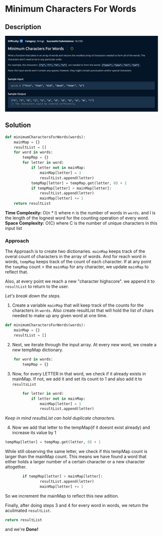 # Minimum Characters For Words

## Description 

![description](./desc.png)

## Solution
```py
def minimumCharactersForWords(words):
    mainMap = {}
    resultList = []
    for word in words:
        tempMap = {}
        for letter in word:
            if letter not in mainMap:
                mainMap[letter] = 1
                resultList.append(letter)
            tempMap[letter] = tempMap.get(letter, 0) + 1
            if tempMap[letter] > mainMap[letter]:
                resultList.append(letter)
                mainMap[letter] += 1
    return resultList
```

**Time Complexity:** O(n * l) where n is the number of words in `words`. and l is the length of the lognest word for the counting operation of every word.<br/>
**Space Complexity:** O(C) where C is the number of unique characters in this input list<br/>

### Approach
The Approach is to create two dictionaries. `mainMap` keeps track of the overal count of characters in the array of words. And for reach word in words, `tempMap` keeps track of the count of each character. If at any point the `tempMap` count > the `mainMap` for any character, we update `mainMap` to reflect that. <br> 

Also, at every point we reach a new "character highscore". we append it to `resultList` to return to the user.<br>

*Let's break down the steps.*

1. Create a variable `mainMap` that will keep track of the counts for the characters in `words`. Also create  resultList that will hold the list of chars needed to make up any given word at one time.
```py
def minimumCharactersForWords(words):
    mainMap = {}
    resultList = []
```

2. Next, we iterate through the input array. At every new word, we create a new tempMap dictionary.

```py
    for word in words:
        tempMap = {}
```

3. Now, for every LETTER in that word, we check if it already exists in mainMap. If not, we add it and set its count to 1 and also add it to `resultsList`
```py
        for letter in word:
            if letter not in mainMap:
                mainMap[letter] = 1
                resultList.append(letter)
```
*Keep in mind resultsList can hold duplicate characters.*

4. Now we add that letter to the tempMap(if it doesnt exist already) and increase its value by 1
```py
tempMap[letter] = tempMap.get(letter, 0) + 1
```
While still observing the same letter, we check if this tempMap count is larger than the mainMap count. This means we have found a word that either holds a larger number of a certain character or a new character altogether.

```py
        if tempMap[letter] > mainMap[letter]:
                resultList.append(letter)
                mainMap[letter] += 1
```
So we increment the mainMap to reflect this new adition. <br>

Finally, after doing steps 3 and 4 for every word in words, we return the aculimated `resultList`. 

```py
return resultList
```
and we're **Done!**